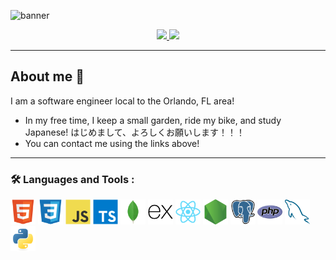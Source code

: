 ![banner](https://user-images.githubusercontent.com/44689036/166519727-8471c58a-e1cc-407b-aebc-b97ccfd41504.png)

<div id="badges" align="center">
  <a href="https://www.linkedin.com/in/james-peeler/">
    <img src="https://img.shields.io/badge/LinkedIn-2a2d41?logo=linkedin&logoColor=white&style=for-the-badge">
  </a>
  <a href="https://jamespeeler.netlify.app">
    <img src="https://img.shields.io/badge/Portfolio-2a2d41?style=for-the-badge">
  </a>
</div>

---
## About me 🔎
I am a software engineer local to the Orlando, FL area!

- In my free time, I keep a small garden, ride my bike, and study Japanese! はじめまして、よろしくお願いします！！！
- You can contact me using the links above!
---
### :hammer_and_wrench: Languages and Tools :
<div>
  <img src="https://github.com/devicons/devicon/blob/master/icons/html5/html5-original.svg" title="HTML5" width="40" height="40">
  <img src="https://github.com/devicons/devicon/blob/master/icons/css3/css3-original.svg" title="CSS3" width="40" height="40">
  <img src="https://github.com/devicons/devicon/blob/master/icons/javascript/javascript-original.svg" title="JavaScript" width="40" height="40">
  <img src="https://github.com/devicons/devicon/blob/master/icons/typescript/typescript-original.svg" title="TypeScript" width="40" height="40">
  <img src="https://github.com/devicons/devicon/blob/master/icons/mongodb/mongodb-original.svg" title="MongoDB" width="40" height="40">
  <img src="https://github.com/devicons/devicon/blob/master/icons/express/express-original.svg" title="Express" width="40" height="40">
  <img src="https://github.com/devicons/devicon/blob/master/icons/react/react-original.svg" title="React" width="40" height="40">
  <img src="https://github.com/devicons/devicon/blob/master/icons/nodejs/nodejs-original.svg" title="NodeJS" width="40" height="40">
  <img src="https://github.com/devicons/devicon/blob/master/icons/postgresql/postgresql-original.svg" title="PostgreSQL" width="40" height="40">
  <img src="https://github.com/devicons/devicon/blob/master/icons/php/php-original.svg" title="php" width="40" height="40">
  <img src="https://github.com/devicons/devicon/blob/master/icons/mysql/mysql-original.svg" title="MySQL" width="40" height="40">
  <img src="https://github.com/devicons/devicon/blob/master/icons/python/python-original.svg" title="Python" width="40" height="40">
</div>
